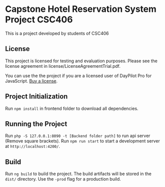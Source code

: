 # Capstone Hotel Reservation System Project CSC406

This is a project developed by students of CSC406

## License

This project is licensed for testing and evaluation purposes. Please see the license agreement in license/LicenseAgreementTrial.pdf. 

You can use the the project if you are a licensed user of DayPilot Pro for JavaScript. [Buy a license](https://javascript.daypilot.org/buy/).

## Project Initialization

Run `npm install` in frontend folder to download all dependencies.

## Running the Project

Run `php -S 127.0.0.1:8090 -t [Backend folder path]` to run api server (Remove square brackets).
Run `npm run start` to start a development server at `http://localhost:4200/`.

## Build

Run `ng build` to build the project. The build artifacts will be stored in the `dist/` directory. Use the `-prod` flag for a production build.

